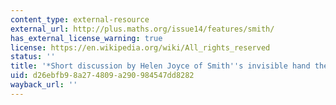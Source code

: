 ```yaml
---
content_type: external-resource
external_url: http://plus.maths.org/issue14/features/smith/
has_external_license_warning: true
license: https://en.wikipedia.org/wiki/All_rights_reserved
status: ''
title: '*Short discussion by Helen Joyce of Smith''s invisible hand theory*'
uid: d26ebfb9-8a27-4809-a290-984547dd8282
wayback_url: ''
---
```

